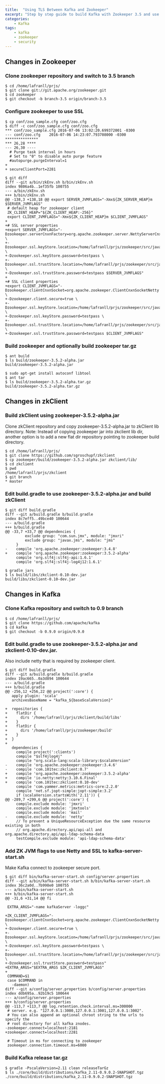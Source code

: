 ```yaml
---
title:  "Using TLS Between Kafka and Zookeeper"
excerpt: "Step by step guide to build Kafka with Zookeeper 3.5 and use TLS between Kafka and Zookeeper"
categories: 
    - Kafka
tags:
    - kafka
    - zookeeper
    - security
---
```


## Changes in Zookeeper

### Clone zookeeper repository and switch to 3.5 branch

```shell
$ cd /home/lafranll/prjs/
$ git clone git://git.apache.org/zookeeper.git
$ cd zookeeper
$ git checkout -b branch-3.5 origin/branch-3.5
```

### Configure zookeeper to use SSL

```shell
$ cp conf/zoo_sample.cfg conf/zoo.cfg
$ diff -c conf/zoo_sample.cfg conf/zoo.cfg 
*** conf/zoo_sample.cfg	2016-07-06 13:02:20.699372001 -0300
--- conf/zoo.cfg	2016-07-06 14:23:07.793708000 -0300
***************
*** 26,28 ****
--- 26,30 ----
  # Purge task interval in hours
  # Set to "0" to disable auto purge feature
  #autopurge.purgeInterval=1
+ 
+ secureClientPort=2281

$ git diff
diff --git a/bin/zkEnv.sh b/bin/zkEnv.sh
index 9806a4b..1ef35fb 100755
--- a/bin/zkEnv.sh
+++ b/bin/zkEnv.sh
@@ -138,3 +138,18 @@ export SERVER_JVMFLAGS="-Xmx${ZK_SERVER_HEAP}m $SERVER_JVMFLAGS"
 # default heap for zookeeper client
 ZK_CLIENT_HEAP="${ZK_CLIENT_HEAP:-256}"
 export CLIENT_JVMFLAGS="-Xmx${ZK_CLIENT_HEAP}m $CLIENT_JVMFLAGS"
+
+# SSL server properties
+export SERVER_JVMFLAGS="-Dzookeeper.serverCnxnFactory=org.apache.zookeeper.server.NettyServerCnxnFactory \
+-Dzookeeper.ssl.keyStore.location=/home/lafranll/prjs/zookeeper/src/java/test/data/ssl/testKeyStore.jks \
+-Dzookeeper.ssl.keyStore.password=testpass \
+-Dzookeeper.ssl.trustStore.location=/home/lafranll/prjs/zookeeper/src/java/test/data/ssl/testTrustStore.jks \
+-Dzookeeper.ssl.trustStore.password=testpass $SERVER_JVMFLAGS"
+
+# SSL client properties
+export CLIENT_JVMFLAGS="-Dzookeeper.clientCnxnSocket=org.apache.zookeeper.ClientCnxnSocketNetty \
+-Dzookeeper.client.secure=true \
+-Dzookeeper.ssl.keyStore.location=/home/lafranll/prjs/zookeeper/src/java/test/data/ssl/testKeyStore.jks \
+-Dzookeeper.ssl.keyStore.password=testpass \
+-Dzookeeper.ssl.trustStore.location=/home/lafranll/prjs/zookeeper/src/java/test/data/ssl/testTrustStore.jks \
+-Dzookeeper.ssl.trustStore.password=testpass $CLIENT_JVMFLAGS"
```

### Build zookeeper and optionally build zookeeper tar.gz

```shell
$ ant build
$ ls build/zookeeper-3.5.2-alpha.jar 
build/zookeeper-3.5.2-alpha.jar

$ sudo apt-get install autoconf libtool
$ ant tar
$ ls build/zookeeper-3.5.2-alpha.tar.gz 
build/zookeeper-3.5.2-alpha.tar.gz
```

## Changes in zkClient

### Build zkClient using zookeeper-3.5.2-alpha.jar

Clone zkClient repository and copy zookeeper-3.5.2-alpha.jar to zkClient lib directory.
Note: Instead of copying zookeeper jar into zkclient lib dir,
another option is to add a new flat dir repository pointing to zookeeper build directory.

```shell
$ cd /home/lafranll/prjs/
$ git clone https://github.com/sgroschupf/zkclient
$ cp zookeeper/build/zookeeper-3.5.2-alpha.jar zkclient/lib/
$ cd zkclient
$ pwd
/home/lafranll/prjs/zkclient
$ git branch
* master
```

### Edit build.gradle to use zookeeper-3.5.2-alpha.jar and build zkClient

```shell
$ git diff build.gradle
diff --git a/build.gradle b/build.gradle
index 8c7eff5..49bce40 100644
--- a/build.gradle
+++ b/build.gradle
@@ -33,7 +33,7 @@ dependencies {
         exclude group: "com.sun.jmx", module: "jmxri"
         exclude group: "javax.jms", module: "jms"
     }
-    compile 'org.apache.zookeeper:zookeeper:3.4.8'
+    compile 'org.apache.zookeeper:zookeeper:3.5.2-alpha'
     compile 'org.slf4j:slf4j-api:1.6.1'
     compile 'org.slf4j:slf4j-log4j12:1.6.1'

$ gradle jars
$ ls build/libs/zkclient-0.10-dev.jar 
build/libs/zkclient-0.10-dev.jar
```

## Changes in Kafka

### Clone Kafka repository and switch to 0.9 branch

```shell
$ cd /home/lafranll/prjs/
$ git clone https://github.com/apache/kafka
$ cd kafka
$ git checkout -b 0.9.0 origin/0.9.0
```

### Edit build.gradle to use zookeeper-3.5.2-alpha.jar and zkclient-0.10-dev.jar.

Also include netty that is required by zookeeper client.

```shell
$ git diff build.gradle
diff --git a/build.gradle b/build.gradle
index 19ac665..0a3d894 100644
--- a/build.gradle
+++ b/build.gradle
@@ -256,12 +256,22 @@ project(':core') {
   apply plugin: 'scala'
   archivesBaseName = "kafka_${baseScalaVersion}"
 
+  repositories {
+    flatDir {
+      dirs '/home/lafranll/prjs/zkclient/build/libs'
+    }
+    flatDir {
+      dirs '/home/lafranll/prjs/zookeeper/build'
+    }
+  }
+
   dependencies {
     compile project(':clients')
     compile "$slf4jlog4j"
     compile "org.scala-lang:scala-library:$scalaVersion"
-    compile 'org.apache.zookeeper:zookeeper:3.4.6'
-    compile 'com.101tec:zkclient:0.7'
+    compile 'org.apache.zookeeper:zookeeper:3.5.2-alpha'
+    compile 'io.netty:netty:3.10.6.Final'
+    compile 'com.101tec:zkclient:0.10-dev'
     compile 'com.yammer.metrics:metrics-core:2.2.0'
     compile 'net.sf.jopt-simple:jopt-simple:3.2'
     if (scalaVersion.startsWith('2.11')) {
@@ -289,7 +299,6 @@ project(':core') {
     compile.exclude module: 'jmxri'
     compile.exclude module: 'jmxtools'
     compile.exclude module: 'mail'
-    compile.exclude module: 'netty'
     // To prevent a UniqueResourceException due the same resource existing in both
     // org.apache.directory.api/api-all and org.apache.directory.api/api-ldap-schema-data
     testCompile.exclude module: 'api-ldap-schema-data'
```

### Add ZK JVM flags to use Netty and SSL to kafka-server-start.sh

Make Kafka connect to zookeeper secure port. 

```shell
$ git diff bin/kafka-server-start.sh config/server.properties
diff --git a/bin/kafka-server-start.sh b/bin/kafka-server-start.sh
index 36c2a0d..7b998e0 100755
--- a/bin/kafka-server-start.sh
+++ b/bin/kafka-server-start.sh
@@ -31,6 +31,14 @@ fi
 
 EXTRA_ARGS="-name kafkaServer -loggc"
 
+ZK_CLIENT_JVMFLAGS="-Dzookeeper.clientCnxnSocket=org.apache.zookeeper.ClientCnxnSocketNetty \
+-Dzookeeper.client.secure=true \
+-Dzookeeper.ssl.keyStore.location=/home/lafranll/prjs/zookeeper/src/java/test/data/ssl/testKeyStore.jks \
+-Dzookeeper.ssl.keyStore.password=testpass \
+-Dzookeeper.ssl.trustStore.location=/home/lafranll/prjs/zookeeper/src/java/test/data/ssl/testTrustStore.jks \
+-Dzookeeper.ssl.trustStore.password=testpass"
+EXTRA_ARGS="$EXTRA_ARGS $ZK_CLIENT_JVMFLAGS"
+
 COMMAND=$1
 case $COMMAND in
   -daemon)
diff --git a/config/server.properties b/config/server.properties
index ddb695a..92b19c5 100644
--- a/config/server.properties
+++ b/config/server.properties
@@ -113,7 +113,7 @@ log.retention.check.interval.ms=300000
 # server. e.g. "127.0.0.1:3000,127.0.0.1:3001,127.0.0.1:3002".
 # You can also append an optional chroot string to the urls to specify the
 # root directory for all kafka znodes.
-zookeeper.connect=localhost:2181
+zookeeper.connect=localhost:2281
 
 # Timeout in ms for connecting to zookeeper
 zookeeper.connection.timeout.ms=6000
```

### Build Kafka release tar.gz

```shell
$ gradle -PscalaVersion=2.11 clean releaseTarGz
$ ls ./core/build/distributions/kafka_2.11-0.9.0.2-SNAPSHOT.tgz 
./core/build/distributions/kafka_2.11-0.9.0.2-SNAPSHOT.tgz
```
